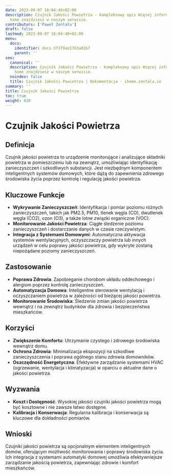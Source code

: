```yaml
---
date: 2023-09-07 16:04:48+02:00
description: Czujnik Jakości Powietrza - kompleksowy opis Więcej informacji na smart
  home znajdziesz w naszym serwisie.
contributors: ['Paweł Żentała']
draft: false
lastmod: 2023-09-07 16:04:48+02:00
menu:
  docs:
    identifier: docs-3f379ae1763a02b7
    parent: ''
seo:
  canonical: ''
  description: Czujnik Jakości Powietrza - kompleksowy opis Więcej informacji na smart
    home znajdziesz w naszym serwisie.
  noindex: false
  title: Czujnik Jakości Powietrza | Dokumentacja - ihome.zentala.io
summary: ''
title: Czujnik Jakości Powietrza
toc: true
weight: 810
---
```



# Czujnik Jakości Powietrza

## Definicja

Czujnik jakości powietrza to urządzenie monitorujące i analizujące składniki powietrza w pomieszczeniu lub na zewnątrz, umożliwiając identyfikację zanieczyszczeń i szkodliwych substancji. Jest niezbędnym komponentem inteligentnych systemów domowych, które dążą do zapewnienia zdrowego środowiska życia poprzez kontrolę i regulację jakości powietrza.

## Kluczowe Funkcje

- **Wykrywanie Zanieczyszczeń**: Identyfikacja i pomiar poziomu różnych zanieczyszczeń, takich jak PM2.5, PM10, tlenek węgla (CO), dwutlenek węgla (CO2), ozon (O3), a także lotne związki organiczne (VOC).
- **Monitorowanie Jakości Powietrza**: Ciągłe śledzenie poziomu zanieczyszczeń i dostarczanie danych w czasie rzeczywistym.
- **Integracja z Systemami Domowymi**: Automatyczna aktywacja systemów wentylacyjnych, oczyszczaczy powietrza lub innych urządzeń w celu poprawy jakości powietrza, gdy wykryte zostaną niepożądane poziomy zanieczyszczeń.

## Zastosowanie

- **Poprawa Zdrowia**: Zapobieganie chorobom układu oddechowego i alergiom poprzez kontrolę zanieczyszczeń.
- **Automatyzacja Domowa**: Inteligentne sterowanie wentylacją i oczyszczaniem powietrza w zależności od bieżącej jakości powietrza.
- **Monitorowanie Środowiska**: Śledzenie zmian jakości powietrza wewnątrz i na zewnątrz budynków dla zdrowia i bezpieczeństwa mieszkańców.

## Korzyści

- **Zwiększenie Komfortu**: Utrzymanie czystego i zdrowego środowiska wewnątrz domu.
- **Ochrona Zdrowia**: Minimalizacja ekspozycji na szkodliwe zanieczyszczenia i poprawa ogólnego stanu zdrowia domowników.
- **Oszczędność Energetyczna**: Efektywne zarządzanie systemami HVAC (ogrzewanie, wentylacja i klimatyzacja) w oparciu o aktualne dane o jakości powietrza.

## Wyzwania

- **Koszt i Dostępność**: Wysokiej jakości czujniki jakości powietrza mogą być kosztowne i nie zawsze łatwo dostępne.
- **Kalibracja i Konserwacja**: Regularna kalibracja i konserwacja są kluczowe dla dokładności pomiarów.

## Wnioski

Czujniki jakości powietrza są opcjonalnym elementem inteligentnych domów, oferującym możliwość monitorowania i poprawy środowiska życia. Ich integracja z systemami automatyki domowej umożliwia efektywniejsze zarządzanie jakością powietrza, zapewniając zdrowie i komfort mieszkańców.
